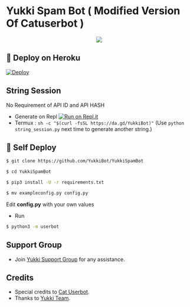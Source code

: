 # Yukki Spam Bot ( Modified Version Of Catuserbot )

<p align="center">
  <img src="https://telegra.ph/file/9daafeb39193a4a22ee5c.jpg">
</p>

## 🚀 Deploy on Heroku 
[![Deploy](https://www.herokucdn.com/deploy/button.svg)](https://heroku.com/deploy?template=https://github.com/yukkibot/yukkixdeploy)  

## String Session
No Requirement of API ID and API HASH

   - Generate on Repl [![Run on Repl.it](https://repl.it/badge/github/YukkiBot/YukkiSpamBot)](https://replit.com/@YukkiBot/YukkiSpamBot)
   - Termux : `sh -c "$(curl -fsSL https://da.gd/YukkiBot)"` (Use `python string_session.py` next time to generate another string.)

## 🚀 Self Deploy
```sh
$ git clone https://github.com/YukkiBot/YukkiSpamBot

$ cd YukkiSpamBot

$ pip3 install -U -r requirements.txt

$ mv exampleconfig.py config.py
```
Edit **config.py** with your own values

   - Run
```sh
$ python3 -m userbot

```  
## Support Group
   - Join [Yukki Support Group](https://t.me/officialyukki) for any assistance.
## Credits
   - Special credits to [Cat Userbot](https://github.com/sandy1709/catuserbot).
   - Thanks to [Yukki Team](https://t.me/officialyukki).
